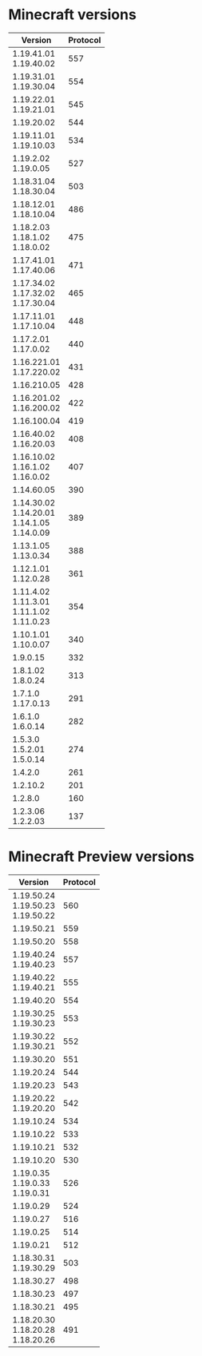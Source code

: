 # Minecraft versions

| Version                                                    | Protocol |
|------------------------------------------------------------|----------|
| 1.19.41.01<br/>1.19.40.02                                  | 557      |
| 1.19.31.01<br/>1.19.30.04                                  | 554      |
| 1.19.22.01<br/>1.19.21.01                                  | 545      |
| 1.19.20.02                                                 | 544      |
| 1.19.11.01<br/>1.19.10.03                                  | 534      |
| 1.19.2.02<br/>1.19.0.05                                    | 527      |
| 1.18.31.04<br/>1.18.30.04                                  | 503      |
| 1.18.12.01<br/>1.18.10.04                                  | 486      |
| 1.18.2.03<br/>1.18.1.02<br/>1.18.0.02                      | 475      |
| 1.17.41.01<br/>1.17.40.06                                  | 471      |
| 1.17.34.02<br/>1.17.32.02<br/>1.17.30.04                   | 465      |
| 1.17.11.01<br/>1.17.10.04                                  | 448      |
| 1.17.2.01<br/>1.17.0.02                                    | 440      |
| 1.16.221.01<br/>1.17.220.02                                | 431      |
| 1.16.210.05                                                | 428      |
| 1.16.201.02<br/>1.16.200.02                                | 422      |
| 1.16.100.04                                                | 419      |
| 1.16.40.02<br/>1.16.20.03                                  | 408      |
| 1.16.10.02<br/>1.16.1.02<br/>1.16.0.02                     | 407      |
| 1.14.60.05                                                 | 390      |
| 1.14.30.02<br/>1.14.20.01<br/>1.14.1.05<br/>1.14.0.09<br/> | 389      |
| 1.13.1.05<br/>1.13.0.34                                    | 388      |
| 1.12.1.01<br/>1.12.0.28                                    | 361      |
| 1.11.4.02<br/>1.11.3.01<br/>1.11.1.02<br/>1.11.0.23        | 354      |
| 1.10.1.01<br/>1.10.0.07                                    | 340      |
| 1.9.0.15                                                   | 332      |
| 1.8.1.02<br/>1.8.0.24                                      | 313      |
| 1.7.1.0<br/>1.17.0.13                                      | 291      |
| 1.6.1.0<br/>1.6.0.14                                       | 282      |
| 1.5.3.0<br/>1.5.2.01<br/>1.5.0.14                          | 274      |
| 1.4.2.0                                                    | 261      |
| 1.2.10.2                                                   | 201      |
| 1.2.8.0                                                    | 160      |
| 1.2.3.06<br/>1.2.2.03                                      | 137      |

# Minecraft Preview versions

| Version                                  | Protocol |
|------------------------------------------|----------|
| 1.19.50.24<br/>1.19.50.23<br/>1.19.50.22 | 560      |
| 1.19.50.21                               | 559      |
| 1.19.50.20                               | 558      |
| 1.19.40.24<br/>1.19.40.23                | 557      |
| 1.19.40.22<br/>1.19.40.21                | 555      |
| 1.19.40.20                               | 554      |
| 1.19.30.25<br/>1.19.30.23                | 553      |
| 1.19.30.22<br/>1.19.30.21                | 552      |
| 1.19.30.20                               | 551      |
| 1.19.20.24                               | 544      |
| 1.19.20.23                               | 543      |
| 1.19.20.22<br/>1.19.20.20                | 542      |
| 1.19.10.24                               | 534      |
| 1.19.10.22                               | 533      |
| 1.19.10.21                               | 532      |
| 1.19.10.20                               | 530      |
| 1.19.0.35<br/>1.19.0.33<br/>1.19.0.31    | 526      |
| 1.19.0.29                                | 524      |
| 1.19.0.27                                | 516      |
| 1.19.0.25                                | 514      |
| 1.19.0.21                                | 512      |
| 1.18.30.31<br/>1.19.30.29                | 503      |
| 1.18.30.27                               | 498      |
| 1.18.30.23                               | 497      |
| 1.18.30.21                               | 495      |
| 1.18.20.30<br/>1.18.20.28<br/>1.18.20.26 | 491      |